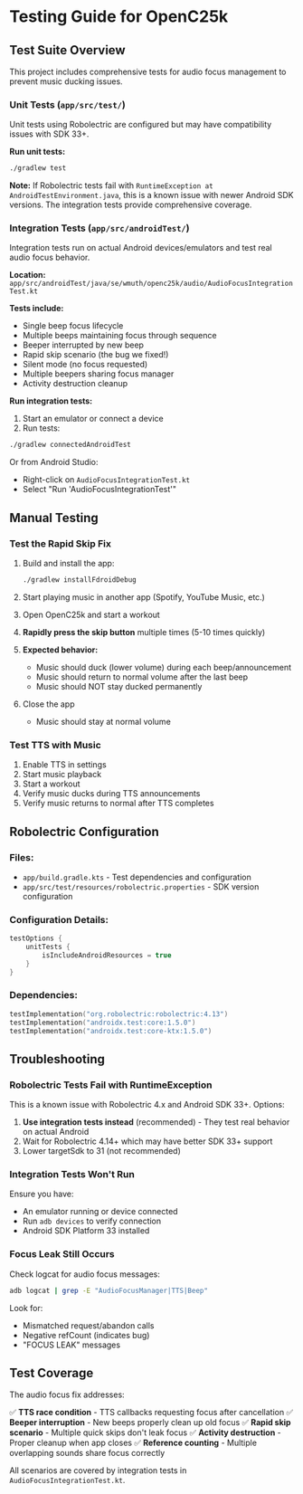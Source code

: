 # Testing Guide for OpenC25k

## Test Suite Overview

This project includes comprehensive tests for audio focus management to prevent music ducking issues.

### Unit Tests (`app/src/test/`)

Unit tests using Robolectric are configured but may have compatibility issues with SDK 33+.

**Run unit tests:**
```bash
./gradlew test
```

**Note:** If Robolectric tests fail with `RuntimeException at AndroidTestEnvironment.java`, this is a known issue with newer Android SDK versions. The integration tests provide comprehensive coverage.

### Integration Tests (`app/src/androidTest/`)

Integration tests run on actual Android devices/emulators and test real audio focus behavior.

**Location:** `app/src/androidTest/java/se/wmuth/openc25k/audio/AudioFocusIntegrationTest.kt`

**Tests include:**
- Single beep focus lifecycle
- Multiple beeps maintaining focus through sequence
- Beeper interrupted by new beep
- Rapid skip scenario (the bug we fixed!)
- Silent mode (no focus requested)
- Multiple beepers sharing focus manager
- Activity destruction cleanup

**Run integration tests:**

1. Start an emulator or connect a device
2. Run tests:
```bash
./gradlew connectedAndroidTest
```

Or from Android Studio:
- Right-click on `AudioFocusIntegrationTest.kt`
- Select "Run 'AudioFocusIntegrationTest'"

## Manual Testing

### Test the Rapid Skip Fix

1. Build and install the app:
   ```bash
   ./gradlew installFdroidDebug
   ```

2. Start playing music in another app (Spotify, YouTube Music, etc.)

3. Open OpenC25k and start a workout

4. **Rapidly press the skip button** multiple times (5-10 times quickly)

5. **Expected behavior:**
   - Music should duck (lower volume) during each beep/announcement
   - Music should return to normal volume after the last beep
   - Music should NOT stay ducked permanently

6. Close the app
   - Music should stay at normal volume

### Test TTS with Music

1. Enable TTS in settings
2. Start music playback
3. Start a workout
4. Verify music ducks during TTS announcements
5. Verify music returns to normal after TTS completes

## Robolectric Configuration

### Files:
- `app/build.gradle.kts` - Test dependencies and configuration
- `app/src/test/resources/robolectric.properties` - SDK version configuration

### Configuration Details:

```kotlin
testOptions {
    unitTests {
        isIncludeAndroidResources = true
    }
}
```

### Dependencies:
```kotlin
testImplementation("org.robolectric:robolectric:4.13")
testImplementation("androidx.test:core:1.5.0")
testImplementation("androidx.test:core-ktx:1.5.0")
```

## Troubleshooting

### Robolectric Tests Fail with RuntimeException

This is a known issue with Robolectric 4.x and Android SDK 33+. Options:

1. **Use integration tests instead** (recommended) - They test real behavior on actual Android
2. Wait for Robolectric 4.14+ which may have better SDK 33+ support
3. Lower targetSdk to 31 (not recommended)

### Integration Tests Won't Run

Ensure you have:
- An emulator running or device connected
- Run `adb devices` to verify connection
- Android SDK Platform 33 installed

### Focus Leak Still Occurs

Check logcat for audio focus messages:
```bash
adb logcat | grep -E "AudioFocusManager|TTS|Beep"
```

Look for:
- Mismatched request/abandon calls
- Negative refCount (indicates bug)
- "FOCUS LEAK" messages

## Test Coverage

The audio focus fix addresses:

✅ **TTS race condition** - TTS callbacks requesting focus after cancellation
✅ **Beeper interruption** - New beeps properly clean up old focus
✅ **Rapid skip scenario** - Multiple quick skips don't leak focus
✅ **Activity destruction** - Proper cleanup when app closes
✅ **Reference counting** - Multiple overlapping sounds share focus correctly

All scenarios are covered by integration tests in `AudioFocusIntegrationTest.kt`.
